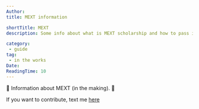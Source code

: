 ```yaml
---
Author:
title: MEXT information

shortTitle: MEXT
description: Some info about what is MEXT scholarship and how to pass it.

category: 
 - guide
tag:
 - in the works
Date: 
ReadingTime: 10
---
```

🚧 Information about MEXT (in the making). 🚧

If you want to contribute, text me [here](https://t.me/neongooru)

